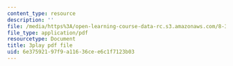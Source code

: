 ```yaml
---
content_type: resource
description: ''
file: /media/https%3A/open-learning-course-data-rc.s3.amazonaws.com/8-333-statistical-mechanics-i-statistical-mechanics-of-particles-fall-2013/6e37592197f9a11636cee6c1f7123b03_tCxonq5r-O8.pdf
file_type: application/pdf
resourcetype: Document
title: 3play pdf file
uid: 6e375921-97f9-a116-36ce-e6c1f7123b03
---
```

